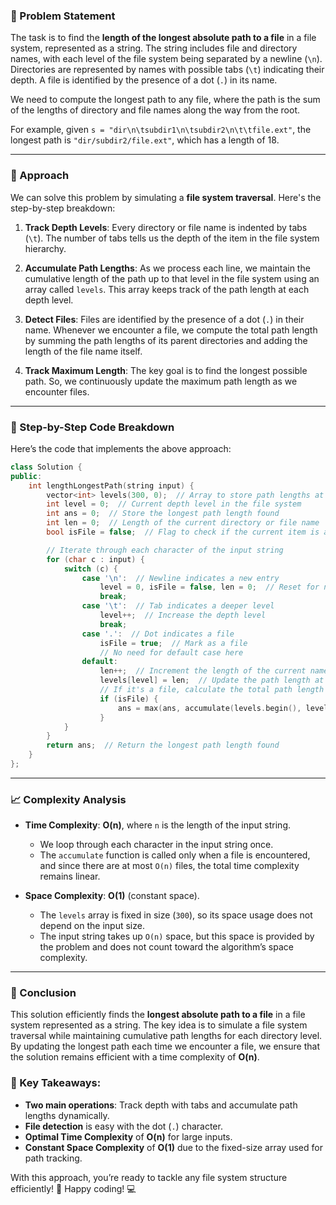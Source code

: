 ### 🚀 Problem Statement

The task is to find the **length of the longest absolute path to a file** in a file system, represented as a string. The string includes file and directory names, with each level of the file system being separated by a newline (`\n`). Directories are represented by names with possible tabs (`\t`) indicating their depth. A file is identified by the presence of a dot (`.`) in its name. 

We need to compute the longest path to any file, where the path is the sum of the lengths of directory and file names along the way from the root.

For example, given `s = "dir\n\tsubdir1\n\tsubdir2\n\t\tfile.ext"`, the longest path is `"dir/subdir2/file.ext"`, which has a length of 18.

---

### 🧠 Approach

We can solve this problem by simulating a **file system traversal**. Here's the step-by-step breakdown:

1. **Track Depth Levels**: 
   Every directory or file name is indented by tabs (`\t`). The number of tabs tells us the depth of the item in the file system hierarchy.
   
2. **Accumulate Path Lengths**: 
   As we process each line, we maintain the cumulative length of the path up to that level in the file system using an array called `levels`. This array keeps track of the path length at each depth level.

3. **Detect Files**: 
   Files are identified by the presence of a dot (`.`) in their name. Whenever we encounter a file, we compute the total path length by summing the path lengths of its parent directories and adding the length of the file name itself.

4. **Track Maximum Length**: 
   The key goal is to find the longest possible path. So, we continuously update the maximum path length as we encounter files.

---

### 🔨 Step-by-Step Code Breakdown

Here’s the code that implements the above approach:

```cpp
class Solution {
public:
    int lengthLongestPath(string input) {
        vector<int> levels(300, 0);  // Array to store path lengths at each level
        int level = 0;  // Current depth level in the file system
        int ans = 0;  // Store the longest path length found
        int len = 0;  // Length of the current directory or file name
        bool isFile = false;  // Flag to check if the current item is a file

        // Iterate through each character of the input string
        for (char c : input) {
            switch (c) {
                case '\n':  // Newline indicates a new entry
                    level = 0, isFile = false, len = 0;  // Reset for new line
                    break;
                case '\t':  // Tab indicates a deeper level
                    level++;  // Increase the depth level
                    break;
                case '.':  // Dot indicates a file
                    isFile = true;  // Mark as a file
                    // No need for default case here
                default:
                    len++;  // Increment the length of the current name
                    levels[level] = len;  // Update the path length at this level
                    // If it's a file, calculate the total path length
                    if (isFile) {
                        ans = max(ans, accumulate(levels.begin(), levels.begin() + level + 1, 0) + level);
                    }
            }
        }
        return ans;  // Return the longest path length found
    }
};
```

---

### 📈 Complexity Analysis

- **Time Complexity**: **O(n)**, where `n` is the length of the input string. 
  - We loop through each character in the input string once. 
  - The `accumulate` function is called only when a file is encountered, and since there are at most `O(n)` files, the total time complexity remains linear.

- **Space Complexity**: **O(1)** (constant space).
  - The `levels` array is fixed in size (`300`), so its space usage does not depend on the input size.
  - The input string takes up `O(n)` space, but this space is provided by the problem and does not count toward the algorithm’s space complexity.

---

### 🏁 Conclusion

This solution efficiently finds the **longest absolute path to a file** in a file system represented as a string. The key idea is to simulate a file system traversal while maintaining cumulative path lengths for each directory level. By updating the longest path each time we encounter a file, we ensure that the solution remains efficient with a time complexity of **O(n)**.

### 🎯 Key Takeaways:
- **Two main operations**: Track depth with tabs and accumulate path lengths dynamically.
- **File detection** is easy with the dot (`.`) character.
- **Optimal Time Complexity** of **O(n)** for large inputs.
- **Constant Space Complexity** of **O(1)** due to the fixed-size array used for path tracking.

With this approach, you’re ready to tackle any file system structure efficiently! 🚀 Happy coding! 💻